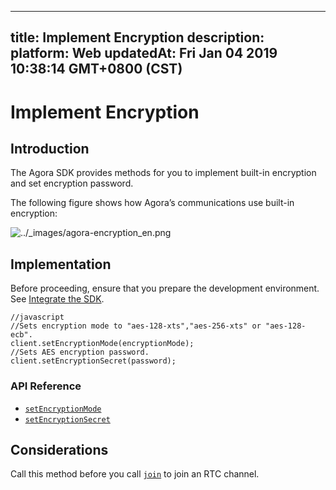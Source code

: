 
---
title: Implement Encryption
description: 
platform: Web
updatedAt: Fri Jan 04 2019 10:38:14 GMT+0800 (CST)
---
# Implement Encryption
## Introduction
The Agora SDK provides methods for you to implement built-in encryption and set encryption password.

The following figure shows how Agora’s communications use built-in encryption:

<img alt="../_images/agora-encryption_en.png" src="https://web-cdn.agora.io/docs-files/en/agora-encryption_en.png" />

## Implementation
Before proceeding, ensure that you prepare the development environment. See [Integrate the SDK](../../en/Voice/web_prepare.md).

```
//javascript
//Sets encryption mode to "aes-128-xts","aes-256-xts" or "aes-128-ecb".
client.setEncryptionMode(encryptionMode);
//Sets AES encryption password.
client.setEncryptionSecret(password);
```

### API Reference

- [`setEncryptionMode`](https://docs.agora.io/en/Voice/API%20Reference/web/interfaces/agorartc.client.html#setencryptionmode)
- [`setEncryptionSecret`](https://docs.agora.io/en/Voice/API%20Reference/web/interfaces/agorartc.client.html#setencryptionsecret)


## Considerations

Call this method before you call [`join`](https://docs.agora.io/en/Voice/API%20Reference/web/interfaces/agorartc.client.html#join) to join an RTC channel.
